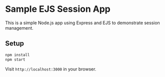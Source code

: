 # Sample EJS Session App

This is a simple Node.js app using Express and EJS to demonstrate session management.

## Setup

```bash
npm install
npm start
```

Visit `http://localhost:3000` in your browser.
